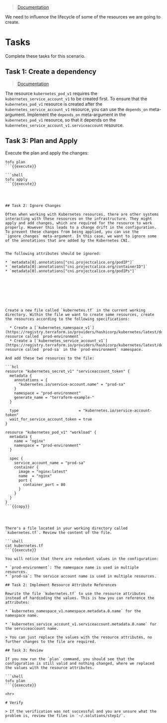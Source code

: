 > [Documentation](https://opentofu.org/docs/language/resources/syntax/#meta-arguments)

We need to influence the lifecycle of some of the resources we are going to create.

# Tasks

Complete these tasks for this scenario. 

## Task 1: Create a dependency

> [Documentation](https://opentofu.org/docs/language/meta-arguments/depends_on/)

The resource `kubernetes_pod_v1` requires the `kubernetes_service_account_v1` to be created first. To ensure that the `kubernetes_pod_v1` resource is created after the `kubernetes_service_account_v1` resource, you can use the `depends_on` meta-argument. Implement the `depends_on` meta-argument in the `kubernetes_pod_v1` resource, so that it depends on the `kubernetes_service_account_v1.serviceaccount` resource.

## Task 3: Plan and Apply

Execute the plan and apply the changes:

```shell
tofu plan
```{{execute}}

```shell 
tofu apply
```{{execute}}




## Task 2: Ignore Changes

Often when working with Kubernetes resources, there are other systems interacting with these resources on the infrastructure. They might apply and add changes, which are required for the resource to work properly. However this leads to a change drift in the configuration. To prevent these changes from being applied, you can use the `ignore_changes` meta-argument. In this case, we want to ignore some of the annotations that are added by the Kubernetes CNI.


The following attributes should be ignored:

* `metadata[0].annotations["cni.projectcalico.org/podIP"]`
* `metadata[0].annotations["cni.projectcalico.org/containerID"]`
* `metadata[0].annotations["cni.projectcalico.org/podIPs"]`








Create a new file called `kubernetes.tf` in the current working directory. Within the file we want to create some resources, create the resources according to the following specifications:

  * Create a [`kubernetes_namespace_v1`](https://registry.terraform.io/providers/hashicorp/kubernetes/latest/docs/resources/namespace_v1) resource called `prod-environment`.
  * Create a [`kubernetes_service_account_v1`](https://registry.terraform.io/providers/hashicorp/kubernetes/latest/docs/resources/service_account_v1) resource called `prod-sa` in the `prod-environment` namespace.

And add these two resources to the file:

```hcl
resource "kubernetes_secret_v1" "serviceaccount_token" {
  metadata {
    annotations = {
      "kubernetes.io/service-account.name" = "prod-sa"
    }
    namespace = "prod-environment"
    generate_name = "terraform-example-"
  }

  type                           = "kubernetes.io/service-account-token"
  wait_for_service_account_token = true
}

resource "kubernetes_pod_v1" "workload" {
  metadata {
    name = "nginx"
    namespace = "prod-environment"
  }

  spec {
    service_account_name = "prod-sa"
    container {
      image = "nginx:latest"
      name  = "nginx"
      port {
        container_port = 80
      }
    }
  }
}
```{{copy}}




There's a file located in your working directory called `kubernetes.tf`. Review the content of the file. 

```shell
cat kubernetes.tf
```{{execute}}

You will notice that there are redundant values in the configuration:

* `prod-environment`: The namespace name is used in multiple resources.
* `prod-sa`: The service account name is used in multiple resources.

## Task 2: Implement Resource Attribute References

Rewrite the file `kubernetes.tf` to use the resource attributes instead of hardcoding the values. This is how you can reference the attributes:

* `kubernetes_namespace_v1.namespace.metadata.0.name` for the namespace name.

* `kubernetes_service_account_v1.serviceaccount.metadata.0.name` for the serviceaccount name.

> You can just replace the values with the resource attributes, no further changes to the file are required.

## Task 3: Review

If you now run the `plan` command, you should see that the configuration is still valid and nothing changed, where we replaced the values with the resource attributes.

```shell
tofu plan
```{{execute}}

<hr>

# Verify

> If the verification was not successful and you are unsure what the problem is, review the files in `~/.solutions/step1/`.

